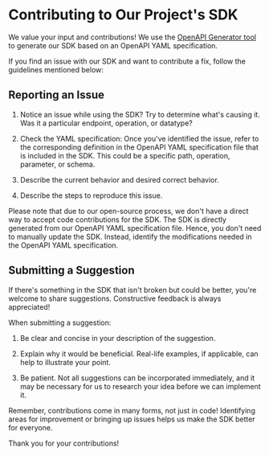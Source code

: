 # Contributing to Our Project's SDK

We value your input and contributions! We use the [OpenAPI Generator tool](https://openapi-generator.tech) to generate our SDK based on an OpenAPI YAML specification.

If you find an issue with our SDK and want to contribute a fix, follow the guidelines mentioned below:

## Reporting an Issue

1. Notice an issue while using the SDK? Try to determine what's causing it. Was it a particular endpoint, operation, or datatype?

2. Check the YAML specification: Once you've identified the issue, refer to the corresponding definition in the OpenAPI YAML specification file that is included in the SDK. This could be a specific path, operation, parameter, or schema.

3. Describe the current behavior and desired correct behavior.

4. Describe the steps to reproduce this issue.

Please note that due to our open-source process, we don't have a direct way to accept code contributions for the SDK. The SDK is directly generated from our OpenAPI YAML specification file. Hence, you don't need to manually update the SDK. Instead, identify the modifications needed in the OpenAPI YAML specification.

## Submitting a Suggestion

If there's something in the SDK that isn't broken but could be better, you're welcome to share suggestions. Constructive feedback is always appreciated!

When submitting a suggestion:

1. Be clear and concise in your description of the suggestion.

2. Explain why it would be beneficial. Real-life examples, if applicable, can help to illustrate your point.

3. Be patient. Not all suggestions can be incorporated immediately, and it may be necessary for us to research your idea before we can implement it.

Remember, contributions come in many forms, not just in code! Identifying areas for improvement or bringing up issues helps us make the SDK better for everyone.

Thank you for your contributions!